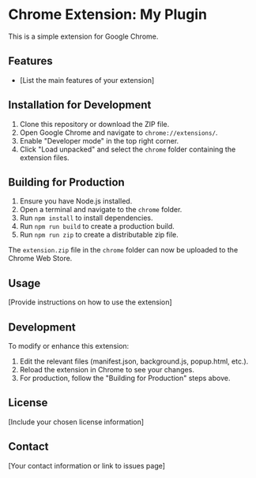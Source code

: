 # Chrome Extension: My Plugin

This is a simple extension for Google Chrome.

## Features

- [List the main features of your extension]

## Installation for Development

1. Clone this repository or download the ZIP file.
2. Open Google Chrome and navigate to `chrome://extensions/`.
3. Enable "Developer mode" in the top right corner.
4. Click "Load unpacked" and select the `chrome` folder containing the extension files.

## Building for Production

1. Ensure you have Node.js installed.
2. Open a terminal and navigate to the `chrome` folder.
3. Run `npm install` to install dependencies.
4. Run `npm run build` to create a production build.
5. Run `npm run zip` to create a distributable zip file.

The `extension.zip` file in the `chrome` folder can now be uploaded to the Chrome Web Store.

## Usage

[Provide instructions on how to use the extension]

## Development

To modify or enhance this extension:

1. Edit the relevant files (manifest.json, background.js, popup.html, etc.).
2. Reload the extension in Chrome to see your changes.
3. For production, follow the "Building for Production" steps above.

## License

[Include your chosen license information]

## Contact

[Your contact information or link to issues page]